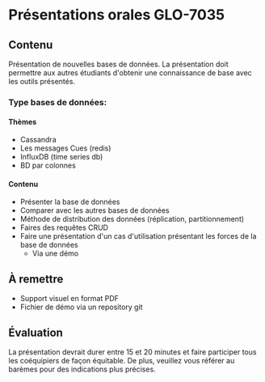# Présentations orales GLO-7035

## Contenu
Présentation de nouvelles bases de données. La présentation doit permettre aux autres étudiants d'obtenir une connaissance de base avec les outils présentés.

### Type bases de données:

#### Thèmes

- Cassandra 
- Les messages Cues (redis)
- InfluxDB (time series db)
- BD par colonnes

#### Contenu
- Présenter la base de données
- Comparer avec les autres bases de données
- Méthode de distribution des données (réplication, partitionnement)
- Faires des requêtes CRUD
- Faire une présentation d'un cas d'utilisation présentant les forces de la base de données
    - Via une démo

## À remettre
- Support visuel en format PDF
- Fichier de démo via un repository git

## Évaluation 
La présentation devrait durer entre 15 et 20 minutes et faire participer tous les coéquipiers de façon équitable. De plus, veuillez vous référer au barèmes pour des indications plus précises.